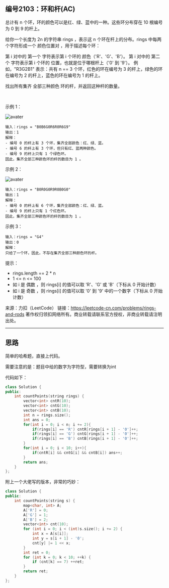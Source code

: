 ## 编号2103：环和杆(AC)

总计有 n 个环，环的颜色可以是红、绿、蓝中的一种。这些环分布穿在 10 根编号为 0 到 9 的杆上。

给你一个长度为 2n 的字符串 rings ，表示这 n 个环在杆上的分布。rings 中每两个字符形成一个 颜色位置对 ，用于描述每个环：

第 i 对中的 第一个 字符表示第 i 个环的 颜色（'R'、'G'、'B'）。
第 i 对中的 第二个 字符表示第 i 个环的 位置，也就是位于哪根杆上（'0' 到 '9'）。
例如，"R3G2B1" 表示：共有 n == 3 个环，红色的环在编号为 3 的杆上，绿色的环在编号为 2 的杆上，蓝色的环在编号为 1 的杆上。

找出所有集齐 全部三种颜色 环的杆，并返回这种杆的数量。

 

示例 1：

![avater](https://assets.leetcode.com/uploads/2021/11/23/ex1final.png)

```
输入：rings = "B0B6G0R6R0R6G9"
输出：1
解释：
- 编号 0 的杆上有 3 个环，集齐全部颜色：红、绿、蓝。
- 编号 6 的杆上有 3 个环，但只有红、蓝两种颜色。
- 编号 9 的杆上只有 1 个绿色环。
因此，集齐全部三种颜色环的杆的数目为 1 。
```
示例 2：

![avater](https://assets.leetcode.com/uploads/2021/11/23/ex2final.png)

```
输入：rings = "B0R0G0R9R0B0G0"
输出：1
解释：
- 编号 0 的杆上有 6 个环，集齐全部颜色：红、绿、蓝。
- 编号 9 的杆上只有 1 个红色环。
因此，集齐全部三种颜色环的杆的数目为 1 。
```
示例 3：
```
输入：rings = "G4"
输出：0
解释：
只给了一个环，因此，不存在集齐全部三种颜色环的杆。
```
提示：

* rings.length == 2 * n
* 1 <= n <= 100
* 如 i 是 偶数 ，则 rings[i] 的值可以取 'R'、'G' 或 'B'（下标从 0 开始计数）
* 如 i 是 奇数 ，则 rings[i] 的值可以取 '0' 到 '9' 中的一个数字（下标从 0 开始计数）

来源：力扣（LeetCode）
链接：https://leetcode-cn.com/problems/rings-and-rods
著作权归领扣网络所有。商业转载请联系官方授权，非商业转载请注明出处。

---
## 思路


简单的哈希题，直接上代码。

需要注意的是：题目中给的数字为字符型，需要转换为int

代码如下：
```c++
class Solution {
public:
    int countPoints(string rings) {
        vector<int> cntR(10);
        vector<int> cntG(10);     
        vector<int> cntB(10);
        int n = rings.size();
        int ans = 0;
        for(int i = 0; i < n; i += 2){
            if(rings[i] == 'R') cntR[rings[i + 1] - '0']++;
            if(rings[i] == 'G') cntG[rings[i + 1] - '0']++;
            if(rings[i] == 'B') cntB[rings[i + 1] - '0']++;
        }
        for(int i = 0; i < 10; i++){
            if(cntR[i] && cntG[i] && cntB[i]) ans++;
        }
        return ans;
    }
};
```


附上一个大佬写的版本，非常的巧妙：
```c++
class Solution {
public:
    int countPoints(string s) {
        map<char, int> A;
        A['R'] = 0;
        A['G'] = 1;
        A['B'] = 2;
        vector<int> cnt(10);
        for (int i = 0; i < (int)s.size(); i += 2) {
            int x = A[s[i]];
            int y = s[i + 1] - '0';
            cnt[y] |= 1 << x;
        }
        int ret = 0;
        for (int k = 0; k < 10; ++k) {
            if (cnt[k] == 7) ++ret;
        }
        return ret;
    }
};
```